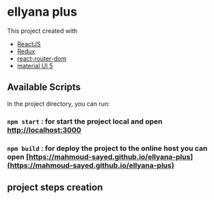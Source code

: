# ellyana plus 

This project created with 
- [ReactJS](https://github.com/facebook/create-react-app)
- [Redux](https://redux.js.org/)
- [react-router-dom](https://v5.reactrouter.com/web/guides/quick-start)
- [material UI 5](https://mui.com/material-ui/getting-started/overview/)

## Available Scripts

In the project directory, you can run:

### `npm start` : for start the project local and open [http://localhost:3000](http://localhost:3000)
### `npm build` : for deploy the project to the online host you can open [https://mahmoud-sayed.github.io/ellyana-plus](https://mahmoud-sayed.github.io/ellyana-plus)

## project steps creation
